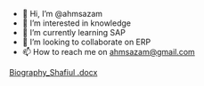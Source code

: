 - 👋 Hi, I’m @ahmsazam
- 👀 I’m interested in knowledge
- 🌱 I’m currently learning SAP
- 💞️ I’m looking to collaborate on ERP
- 📫 How to reach me on ahmsazam@gmail.com

<!---
ahmsazam/ahmsazam is a ✨ special ✨ repository because its `README.md` (this file) appears on your GitHub profile.
You can click the Preview link to take a look at your changes.
--->
[Biography_Shafiul .docx](https://github.com/ahmsazam/ahmsazam/files/10299990/Biography_Shafiul.docx)
